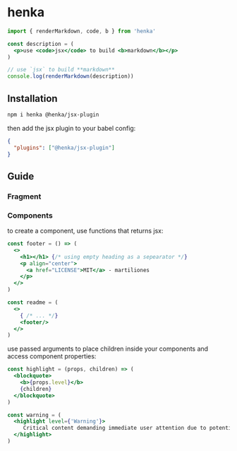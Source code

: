 # henka

```jsx
import { renderMarkdown, code, b } from 'henka'

const description = (
  <p>use <code>jsx</code> to build <b>markdown</b></p>
)

// use `jsx` to build **markdown**
console.log(renderMarkdown(description))
```

## Installation

```bash
npm i henka @henka/jsx-plugin
```

then add the jsx plugin to your babel config:

```json
{
  "plugins": ["@henka/jsx-plugin"]
}
```

## Guide

### Fragment

### Components

to create a component,  use functions that returns jsx:

```jsx
const footer = () => (
  <>
    <h1></h1> {/* using empty heading as a sepearator */}
    <p align="center">
      <a href="LICENSE">MIT</a> - martiliones
    </p>
  </>
)

const readme = (
  <>
    { /* ... */}
    <footer/>
  </>
)
```

use passed arguments to place children inside your components and access component properties:

```jsx
const highlight = (props, children) => (
  <blockquote>
    <b>{props.level}</b>
    {children}
  </blockquote>
)

const warning = (
  <highlight level={'Warning'}>
     Critical content demanding immediate user attention due to potential risks.
  </highlight>
)
```
